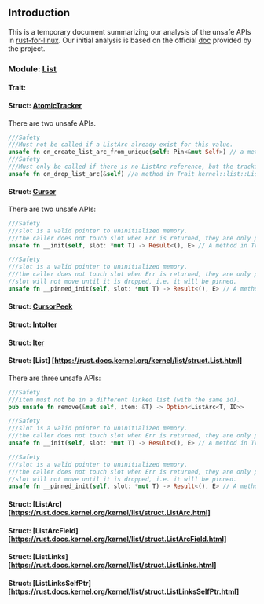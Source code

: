 ## Introduction
This is a temporary document summarizing our analysis of the unsafe APIs in [rust-for-linux](https://github.com/Artisan-Lab/tag-rust-for-linux). 
Our initial analysis is based on the official [doc](https://rust.docs.kernel.org/kernel/) provided by the project.

### Module: [List](https://rust.docs.kernel.org/kernel/list/index.html) 

#### Trait: 

#### Struct: [AtomicTracker](https://rust.docs.kernel.org/kernel/list/struct.AtomicTracker.html)
There are two unsafe APIs.
```rust
///Safety
///Must not be called if a ListArc already exist for this value.
unsafe fn on_create_list_arc_from_unique(self: Pin<&mut Self>) // a method in Trait kernel::list::ListArcSafe
///Safety
///Must only be called if there is no ListArc reference, but the tracking thinks there is.
unsafe fn on_drop_list_arc(&self) //a method in Trait kernel::list::ListArcSafe
```
#### Struct: [Cursor](https://rust.docs.kernel.org/kernel/list/struct.Cursor.html)
There are two unsafe APIs:
```rust
///Safety
///slot is a valid pointer to uninitialized memory.
///the caller does not touch slot when Err is returned, they are only permitted to deallocate.
unsafe fn __init(self, slot: *mut T) -> Result<(), E> // A method in Trait kernel::prelude::Init

///Safety
///slot is a valid pointer to uninitialized memory.
///the caller does not touch slot when Err is returned, they are only permitted to deallocate.
//slot will not move until it is dropped, i.e. it will be pinned.
unsafe fn __pinned_init(self, slot: *mut T) -> Result<(), E> // A method in Trait kernel::prelude::PinInit
```
#### Struct: [CursorPeek](https://rust.docs.kernel.org/kernel/list/struct.CursorPeek.html)


#### Struct: [IntoIter](https://rust.docs.kernel.org/kernel/list/struct.IntoIter.html)

#### Struct: [Iter](https://rust.docs.kernel.org/kernel/list/struct.Iter.html)

#### Struct: [List] [https://rust.docs.kernel.org/kernel/list/struct.List.html] 
There are three unsafe APIs:
```rust
///Safety
///item must not be in a different linked list (with the same id).
pub unsafe fn remove(&mut self, item: &T) -> Option<ListArc<T, ID>>

///Safety
///slot is a valid pointer to uninitialized memory.
///the caller does not touch slot when Err is returned, they are only permitted to deallocate.
unsafe fn __init(self, slot: *mut T) -> Result<(), E> // A method in Trait kernel::prelude::Init

///Safety
///slot is a valid pointer to uninitialized memory.
///the caller does not touch slot when Err is returned, they are only permitted to deallocate.
//slot will not move until it is dropped, i.e. it will be pinned.
unsafe fn __pinned_init(self, slot: *mut T) -> Result<(), E> // A method in Trait kernel::prelude::PinInit
```

#### Struct: [ListArc] [https://rust.docs.kernel.org/kernel/list/struct.ListArc.html] 

#### Struct: [ListArcField] [https://rust.docs.kernel.org/kernel/list/struct.ListArcField.html] 

#### Struct: [ListLinks] [https://rust.docs.kernel.org/kernel/list/struct.ListLinks.html] 

#### Struct: [ListLinksSelfPtr] [https://rust.docs.kernel.org/kernel/list/struct.ListLinksSelfPtr.html] 

